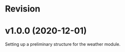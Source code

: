 Revision
===========

# v1.0.0 (2020-12-01)

Setting up a preliminary structure for the weather module.

